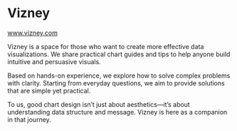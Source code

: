 # Vizney
www.vizney.com


Vizney is a space for those who want to create more effective data visualizations. We share practical chart guides and tips to help anyone build intuitive and persuasive visuals.

Based on hands-on experience, we explore how to solve complex problems with clarity. Starting from everyday questions, we aim to provide solutions that are simple yet practical.

To us, good chart design isn’t just about aesthetics—it’s about understanding data structure and message. Vizney is here as a companion in that journey.
